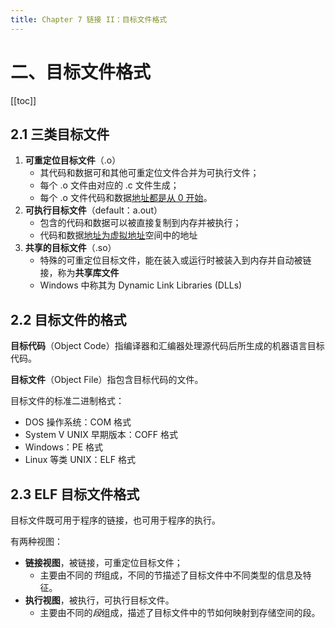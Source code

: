 ```yaml
---
title: Chapter 7 链接 II：目标文件格式
---
```


# 二、目标文件格式

[[toc]]

## 2.1 三类目标文件

1. **可重定位目标文件**（.o）
   + 其代码和数据可和其他可重定位文件合并为可执行文件；
   + 每个 .o 文件由对应的 .c 文件生成；
   + 每个 .o 文件代码和数据<u>地址都是从 0 开始</u>。
2. **可执行目标文件**（default：a.out）
   + 包含的代码和数据可以被直接复制到内存并被执行；
   + 代码和数据<u>地址为虚拟地址</u>空间中的地址
3. **共享的目标文件**（.so）
   + 特殊的可重定位目标文件，能在装入或运行时被装入到内存并自动被链接，称为**共享库文件**
   + Windows 中称其为 Dynamic Link Libraries (DLLs)

## 2.2 目标文件的格式

**目标代码**（Object Code）指编译器和汇编器处理源代码后所生成的机器语言目标代码。

**目标文件**（Object File）指包含目标代码的文件。

目标文件的标准二进制格式：
+ DOS 操作系统：COM 格式
+ System V UNIX 早期版本：COFF 格式
+ Windows：PE 格式
+ Linux 等类 UNIX：ELF 格式

## 2.3 ELF 目标文件格式

目标文件既可用于程序的链接，也可用于程序的执行。

有两种视图：
+ **链接视图**，被链接，可重定位目标文件；
  + 主要由不同的*节*组成，不同的节描述了目标文件中不同类型的信息及特征。
+ **执行视图**，被执行，可执行目标文件。
  + 主要由不同的*段*组成，描述了目标文件中的节如何映射到存储空间的段。
